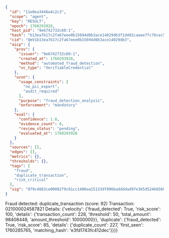 ```json
{
  "id": "11e0ea3446a4c2c3",
  "scope": "agent",
  "key": "RESULT",
  "epoch": 1760293928,
  "host_pid": "9e6742732c60:1",
  "hash": "b13ea7b17c2fa67eee0b15694d0b3ace14029db3f1d492caeee7fc76cec598de",
  "cid": "QmV1b13ea7b17c2fa67eee0b15694d0b3ace14029db3",
  "aicp": {
    "prov": {
      "issuer": "9e6742732c60:1",
      "created_at": 1760293928,
      "method": "automated_fraud_detection",
      "vc_type": "VerifiableCredential"
    },
    "ucon": {
      "usage_constraints": [
        "no_pii_export",
        "audit_required"
      ],
      "purpose": "fraud_detection_analysis",
      "enforcement": "mandatory"
    },
    "eval": {
      "confidence": 1.0,
      "evidence_count": 0,
      "review_status": "pending",
      "evaluated_at": 1760293928
    }
  },
  "sources": [],
  "edges": [],
  "metrics": {},
  "thresholds": {},
  "tags": [
    "fraud",
    "duplicate_transaction",
    "risk_critical"
  ],
  "sig": "079c4883ce00082f9c81cc1400aa15133df896baddddad97e365d524b6568e33"
}
```

Fraud detected: duplicate_transaction (score: 92)
Transaction: 021000024587821
Details: {'velocity': {'fraud_detected': True, 'risk_score': 100, 'details': {'transaction_count': 228, 'threshold': 50, 'total_amount': 98408448, 'amount_threshold': 10000000}}, 'duplicate': {'fraud_detected': True, 'risk_score': 85, 'details': {'duplicate_count': 227, 'first_seen': 1760285765, 'matching_hash': 'e3fd1743fc412dec'}}}}